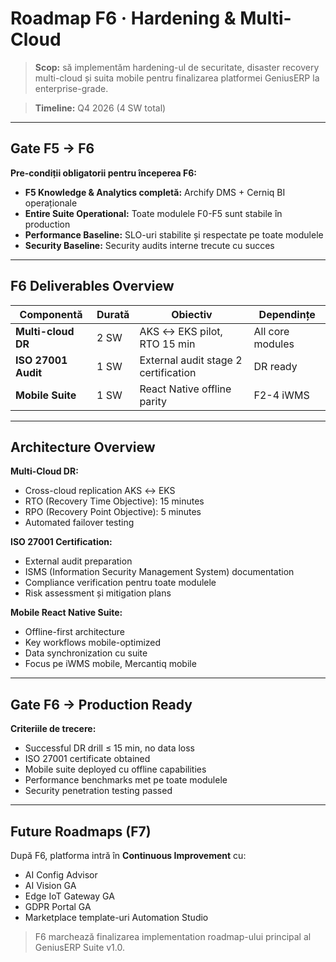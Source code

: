 # Roadmap F6 · Hardening & Multi-Cloud

> **Scop:** să implementăm hardening-ul de securitate, disaster recovery multi-cloud și suita mobile pentru finalizarea platformei GeniusERP la enterprise-grade.

> **Timeline:** Q4 2026 (4 SW total)

---

## Gate F5 → F6

**Pre-condiții obligatorii pentru începerea F6:**
- **F5 Knowledge & Analytics completă:** Archify DMS + Cerniq BI operaționale
- **Entire Suite Operational:** Toate modulele F0-F5 sunt stabile în production
- **Performance Baseline:** SLO-uri stabilite și respectate pe toate modulele
- **Security Baseline:** Security audits interne trecute cu succes

---

## F6 Deliverables Overview

| Componentă | Durată | Obiectiv | Dependințe |
|------------|--------|----------|-------------|
| **Multi-cloud DR** | 2 SW | AKS ↔ EKS pilot, RTO 15 min | All core modules |
| **ISO 27001 Audit** | 1 SW | External audit stage 2 certification | DR ready |
| **Mobile Suite** | 1 SW | React Native offline parity | F2-4 iWMS |

---

## Architecture Overview

**Multi-Cloud DR:**
- Cross-cloud replication AKS ↔ EKS
- RTO (Recovery Time Objective): 15 minutes
- RPO (Recovery Point Objective): 5 minutes
- Automated failover testing

**ISO 27001 Certification:**
- External audit preparation
- ISMS (Information Security Management System) documentation
- Compliance verification pentru toate modulele
- Risk assessment și mitigation plans

**Mobile React Native Suite:**
- Offline-first architecture
- Key workflows mobile-optimized
- Data synchronization cu suite
- Focus pe iWMS mobile, Mercantiq mobile

---

## Gate F6 → Production Ready

**Criteriile de trecere:**
- Successful DR drill ≤ 15 min, no data loss
- ISO 27001 certificate obtained
- Mobile suite deployed cu offline capabilities
- Performance benchmarks met pe toate modulele
- Security penetration testing passed

---

## Future Roadmaps (F7)

După F6, platforma intră în **Continuous Improvement** cu:
- AI Config Advisor
- AI Vision GA
- Edge IoT Gateway GA  
- GDPR Portal GA
- Marketplace template-uri Automation Studio

> F6 marchează finalizarea implementation roadmap-ului principal al GeniusERP Suite v1.0.
